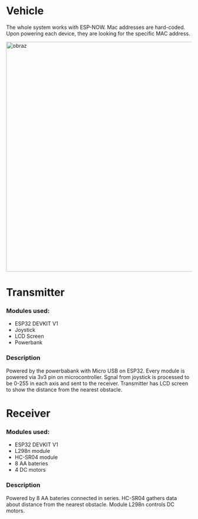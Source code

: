 # Vehicle
The whole system works with ESP-NOW. Mac addresses are hard-coded. Upon powering each device, they are looking for the specific MAC address.

<img width="807" height="623" alt="obraz" src="https://github.com/user-attachments/assets/93353d76-0590-4f56-9a33-6626f6a8ba7b" />


# Transmitter
### Modules used:
- ESP32 DEVKIT V1
- Joystick
- LCD Screen
- Powerbank

### Description
Powered by the powerbabank with Micro USB on ESP32. Every module is powered via 3v3 pin on microcontroller.
Sgnal from joystick is processed to be 0-255 in each axis and sent to the receiver.
Transmitter has LCD screen to show the distance from the nearest obstacle.

# Receiver
### Modules used:
- ESP32 DEVKIT V1
- L298n module
- HC-SR04 module
- 8 AA bateries
- 4 DC motors

### Description
Powered by 8 AA bateries connected in series.
HC-SR04 gathers data about distance from the nearest obstacle.
Module L298n controls DC motors.
